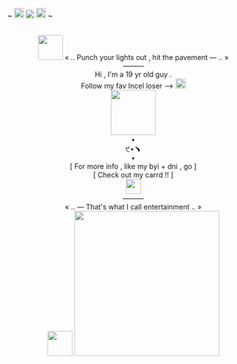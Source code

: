  ~ <img src="https://camo.githubusercontent.com/bdb07a95862ab7499edecdcdbc2817fe8e7b019f37f51f18d529bec1e323f4d2/68747470733a2f2f66696c652e67617264656e2f5a6c6f377768465932416651524f4d452f556e7469746c65643532325f32303234303733313232323732302e706e67" height=20 weight=50> ![](https://komarev.com/ghpvc/?username=KittenChanCorruptionArc&color=7E1A1A&style=plastic&label=_🌹_++++&abbreviated=trueb5415c) <img src="https://camo.githubusercontent.com/bdb07a95862ab7499edecdcdbc2817fe8e7b019f37f51f18d529bec1e323f4d2/68747470733a2f2f66696c652e67617264656e2f5a6c6f377768465932416651524f4d452f556e7469746c65643532325f32303234303733313232323732302e706e67" height=20 weight=50> ~  <br />
<div align="center"> <br />
 <img src="https://file.garden/Zlo7whFY2AfQROME/Tumblr_l_54383047457010.jpg" "width="50" height="50">
  « .. Punch your lights out , hit the pavement — .. » <br /> 
  ———  <br />
 Hi , I'm a 19 yr old guy . <br />
 Follow my fav Incel loser --> <a href="https://github.com/WheresTheExit"><img src="https://file.garden/ZorENG263zPWFUDG/8854cefcff8d8198c260b34e9c8ff1d0b22b758d.gifv" "width="20" height=20" > </a> <br />
  <img src="https://file.garden/Zlo7whFY2AfQROME/Tumblr_l_14894752696886.jpg" "width="90" height="90"> <br />
 • <br />
 ੯•﹅ <br />
 • <br />
 [ For more info , like my byi + dni , go ] <br />
 [ Check out my carrd !! ] <br />
 <a href="https://github.com/KittenChanCorruptionArc"><img src="https://file.garden/Zlo7whFY2AfQROME/Tumblr_l_55971076457335.gif" "width="30" height=30" > </a> <br />
  ——— <br />
  « .. — That's what I call entertainment .. » <br />
 <img src="https://file.garden/Zlo7whFY2AfQROME/Tumblr_l_54386552472472.jpg" "width="50" height="50">
  <img src="https://file.garden/Zlo7whFY2AfQROME/bb-removebg-preview.png" "width="290" height="290"> <br />
</div>

